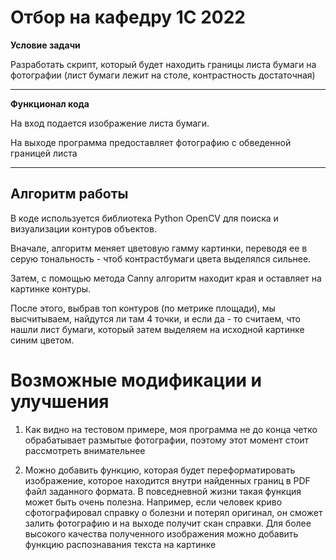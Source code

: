
# Отбор на кафедру 1С 2022 
**Условие задачи** 

Разработать скрипт, который будет находить границы листа бумаги на фотографии (лист бумаги лежит на столе, контрастность достаточная) 
____

**Функционал кода**

На вход подается изображение листа бумаги.

На выходе программа предоставляет фотографию с обведенной границей листа
_______


## Алгоритм работы
В коде используется библиотека Python OpenCV для поиска и визуализации контуров объектов.

Вначале, алгоритм меняет цветовую гамму картинки, переводя ее в серую тональность - чтоб контрастбумаги  цвета выделялся сильнее.

Затем, с помощью метода Canny алгоритм находит края и оставляет на картинке контуры.

После этого, выбрав топ контуров (по метрике площади), мы высчитываем, найдутся ли там 4 точки, и если да - то считаем, что нашли лист бумаги, который затем выделяем на исходной картинке синим цветом.


# Возможные модификации и улучшения

1) Как видно на тестовом примере, моя программа не до конца четко обрабатывает размытые фотографии, поэтому этот момент стоит рассмотреть внимательнее

2) Можно добавить функцию, которая будет переформатировать изображение, которое находится внутри найденных границ в PDF файл заданного формата. 
В повседневной жизни такая функция может быть очень полезна. Например, если человек криво сфотографировал справку о болезни и потерял оригинал,
он сможет залить фотографию и на выходе получит скан справки.
Для более высокого качества полученного изображения можно добавить функцию распознавания текста на картинке
